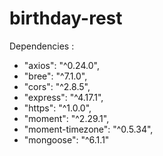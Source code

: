 # birthday-rest

Dependencies :
- "axios": "^0.24.0",
- "bree": "^7.1.0",
- "cors": "^2.8.5",
- "express": "^4.17.1",
- "https": "^1.0.0",
- "moment": "^2.29.1",
- "moment-timezone": "^0.5.34",
- "mongoose": "^6.1.1"
